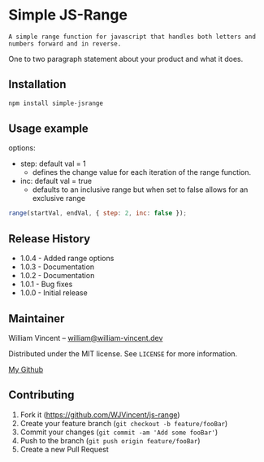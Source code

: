 # Simple JS-Range

```
A simple range function for javascript that handles both letters and numbers forward and in reverse.
```

One to two paragraph statement about your product and what it does.

## Installation

```sh
npm install simple-jsrange
```

## Usage example

options:

- step: default val = 1
  - defines the change value for each iteration of the range function.
- inc: default val = true
  - defaults to an inclusive range but when set to false allows for an exclusive range

```js
range(startVal, endVal, { step: 2, inc: false });
```

## Release History

- 1.0.4 - Added range options
- 1.0.3 - Documentation
- 1.0.2 - Documentation
- 1.0.1 - Bug fixes
- 1.0.0 - Initial release

## Maintainer

William Vincent – william@william-vincent.dev

Distributed under the MIT license. See `LICENSE` for more information.

[My Github](https://github.com/WJVincent)

## Contributing

1. Fork it (<https://github.com/WJVincent/js-range>)
2. Create your feature branch (`git checkout -b feature/fooBar`)
3. Commit your changes (`git commit -am 'Add some fooBar'`)
4. Push to the branch (`git push origin feature/fooBar`)
5. Create a new Pull Request
